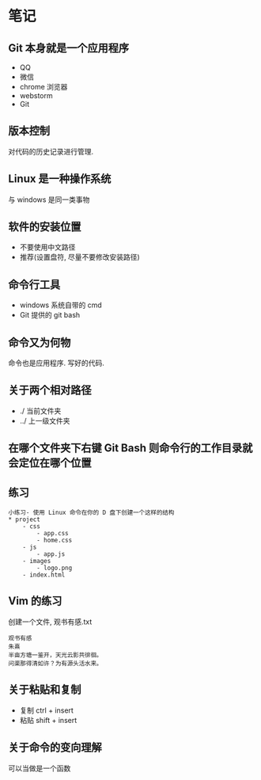 # 笔记

## Git 本身就是一个应用程序
* QQ
* 微信
* chrome 浏览器
* webstorm
* Git

## 版本控制
对代码的历史记录进行管理.

## Linux 是一种操作系统
与 windows 是同一类事物

## 软件的安装位置
* 不要使用中文路径
* 推荐(设置盘符, 尽量不要修改安装路径)

## 命令行工具
* windows 系统自带的 cmd
* Git 提供的 git bash

## 命令又为何物
命令也是应用程序. 写好的代码.

## 关于两个相对路径
* ./      当前文件夹
* ../     上一级文件夹

## 在哪个文件夹下右键 Git Bash 则命令行的工作目录就会定位在哪个位置

## 练习
```
小练习- 使用 Linux 命令在你的 D 盘下创建一个这样的结构
* project
    - css
        - app.css
        - home.css
    - js
        - app.js
    - images
        - logo.png
    - index.html
```

## Vim 的练习
创建一个文件, 观书有感.txt

```
观书有感
朱熹
半亩方塘一鉴开，天光云影共徘徊。
问渠那得清如许？为有源头活水来。
```

## 关于粘贴和复制
* 复制  ctrl + insert
* 粘贴  shift + insert

## 关于命令的变向理解
可以当做是一个函数














